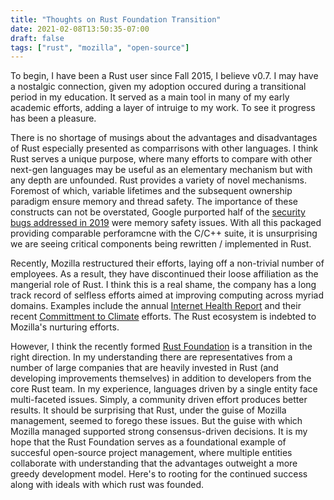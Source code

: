 ```yaml
---
title: "Thoughts on Rust Foundation Transition"
date: 2021-02-08T13:50:35-07:00
draft: false
tags: ["rust", "mozilla", "open-source"]
---
```


To begin, I have been a Rust user since Fall 2015, I believe v0.7. I may have a nostalgic connection, given my adoption occured during a transitional period in my education. It served as a main tool in many of my early academic efforts, adding a layer of intruige to my work. To see it progress has been a pleasure.

There is no shortage of musings about the advantages and disadvantages of Rust especially presented as comparrisons with other languages. I think Rust serves a unique purpose, where many efforts to compare with other next-gen languages may be useful as an elementary mechanism but with any depth are unfounded. Rust provides a variety of novel mechanisms. Foremost of which, variable lifetimes and the subsequent ownership paradigm ensure memory and thread safety. The importance of these constructs can not be overstated, Google purported half of the [security bugs addressed in 2019](https://opensource.googleblog.com/2021/02/google-joins-rust-foundation.html) were memory safety issues. With all this packaged providing comparable perforamcne with the C/C++ suite, it is unsurprising we are seeing critical components being rewritten / implemented in Rust.

Recently, Mozilla restructured their efforts, laying off a non-trivial number of employees. As a result, they have discontinued their loose affiliation as the mangerial role of Rust. I think this is a real shame, the company has a long track record of selfless efforts aimed at improving computing across myriad domains. Examples include the annual [Internet Health Report](https://foundation.mozilla.org/en/insights/internet-health-report/) and their recent [Committment to Climate](https://blog.mozilla.org/blog/2021/01/21/mozillas-climate-commitments/) efforts. The Rust ecosystem is indebted to Mozilla's nurturing efforts.

However, I think the recently formed [Rust Foundation](https://foundation.rust-lang.org/) is a transition in the right direction. In my understanding there are representatives from a number of large companies that are heavily invested in Rust (and developing improvements themselves) in addition to developers from the core Rust team. In my experience, languages driven by a single entity face multi-faceted issues. Simply, a community driven effort produces better results. It should be surprising that Rust, under the guise of Mozilla management, seemed to forego these issues. But the guise with which Mozilla managed supported strong consensus-driven decisions. It is my hope that the Rust Foundation serves as a foundational example of succesful open-source project management, where multiple entities collaborate with understanding that the advantages outweight a more greedy development model. Here's to rooting for the continued success along with ideals with which rust was founded.
